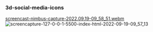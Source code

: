 ### 3d-social-media-icons

[screencast-nimbus-capture-2022.09.19-09_58_51.webm](https://user-images.githubusercontent.com/74122938/190979250-7941830a-2f39-4bc4-a698-4dbc34d7be78.webm)
![screencapture-127-0-0-1-5500-index-html-2022-09-19-09_57_13](https://user-images.githubusercontent.com/74122938/190979278-4f573f73-9172-4bba-94be-c5c58cd593ce.png)
